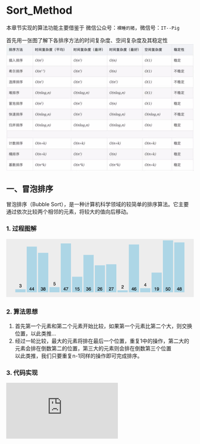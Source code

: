 # Sort_Method

本章节实现的算法功能主要借鉴于 微信公众号：`裸睡的猪`，微信号：`IT--Pig`

首先用一张图了解下各排序方法的时间复杂度、空间复杂度及其稳定性
![Image Text](https://github.com/MangoloD/Sort_Method/blob/master/images/all_sort.jpg?raw=true)
## 一、冒泡排序
冒泡排序（Bubble Sort），是一种计算机科学领域的较简单的排序算法。它主要通过依次比较两个相邻的元素，将较大的值向后移动。
### 1. 过程图解
![](https://github.com/MangoloD/Sort_Method/blob/master/images/bubble_sort.gif?raw=true)
### 2. 算法思想
1. 首先第一个元素和第二个元素开始比较，如果第一个元素比第二个大，则交换位置，以此类推...  
2. 经过一轮比较，最大的元素将排在最后一个位置，重复1中的操作，第二大的元素会排在倒数第二的位置，第三大的元素则会排在倒数第三个位置  
以此类推，我们只要重复n-1同样的操作即可完成排序。
### 3. 代码实现
![code](https://github.com/MangoloD/Sort_Method/blob/master/sort_.py)

